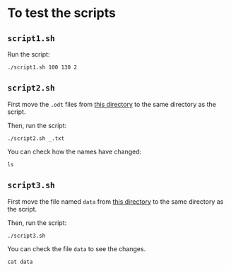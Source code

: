 # To test the scripts

## `script1.sh`
Run the script:
```shell
./script1.sh 100 130 2
```
## `script2.sh`
First move the `.odt` files from [this directory](https://github.com/superflash41/1INF29/tree/main/labs/lab1/assets/2) to the same directory as the script.

Then, run the script:
```shell
./script2.sh _.txt
```
You can check how the names have changed:
```shell
ls 
```
## `script3.sh`
First move the file named `data` from [this directory](https://github.com/superflash41/1INF29/tree/main/labs/lab1/assets/3) to the same directory as the script.

Then, run the script:
```shell
./script3.sh
```
You can check the file `data` to see the changes.
```shell
cat data
```
